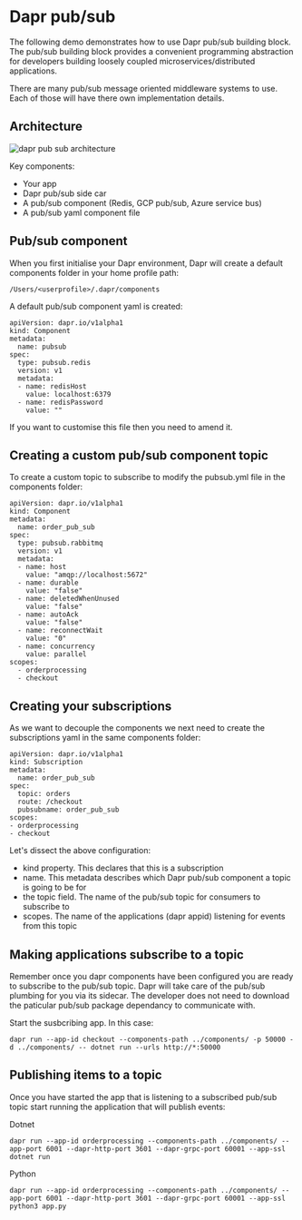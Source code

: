 # Dapr pub/sub

The following demo demonstrates how to use Dapr pub/sub building block.
The pub/sub building block provides a convenient programming abstraction
for developers building loosely coupled microservices/distributed applications.

There are many pub/sub message oriented middleware systems to use. Each of those
will have there own implementation details.


## Architecture

![dapr pub sub architecture](https://docs.dapr.io/images/pubsub-overview-components.png)

Key components:

* Your app
* Dapr pub/sub side car
* A pub/sub component (Redis, GCP pub/sub, Azure service bus)
* A pub/sub yaml component file


## Pub/sub component

When you first initialise your Dapr environment, Dapr will create a default components folder in your
home profile path:

```
/Users/<userprofile>/.dapr/components
```

A default pub/sub component yaml is created:

```
apiVersion: dapr.io/v1alpha1
kind: Component
metadata:
  name: pubsub
spec:
  type: pubsub.redis
  version: v1
  metadata:
  - name: redisHost
    value: localhost:6379
  - name: redisPassword
    value: ""
```

If you want to customise this file then you need to amend it.

## Creating a custom pub/sub component topic

To create a custom topic to subscribe to modify the pubsub.yml file in the components folder:

```
apiVersion: dapr.io/v1alpha1
kind: Component
metadata:
  name: order_pub_sub
spec:
  type: pubsub.rabbitmq
  version: v1
  metadata:
  - name: host
    value: "amqp://localhost:5672"
  - name: durable
    value: "false"
  - name: deletedWhenUnused
    value: "false"
  - name: autoAck
    value: "false"
  - name: reconnectWait
    value: "0"
  - name: concurrency
    value: parallel
scopes:
  - orderprocessing
  - checkout

```

## Creating your subscriptions

As we want to decouple the components we next need to create the subscriptions yaml in the same
components folder:

```
apiVersion: dapr.io/v1alpha1
kind: Subscription
metadata:
  name: order_pub_sub
spec:
  topic: orders
  route: /checkout
  pubsubname: order_pub_sub
scopes:
- orderprocessing
- checkout

```

Let's dissect the above configuration:

* kind property. This declares that this is a subscription
* name. This metadata describes which Dapr pub/sub component a topic is going to be for
* the topic field. The name of the pub/sub topic for consumers to subscribe to
* scopes. The name of the applications (dapr appid) listening for events from this topic

## Making applications subscribe to a topic

Remember once you dapr components have been configured you are ready to subscribe 
to the pub/sub topic. Dapr will take care of the pub/sub plumbing for you via
its sidecar. The developer does not need to download the paticular pub/sub package
dependancy to communicate with.


Start the susbcribing app. In this case:
```
dapr run --app-id checkout --components-path ../components/ -p 50000 -d ../components/ -- dotnet run --urls http://*:50000

```

## Publishing items to a topic

Once you have started the app that is listening to a subscribed pub/sub topic start running the 
application that will publish events:

Dotnet
```
dapr run --app-id orderprocessing --components-path ../components/ --app-port 6001 --dapr-http-port 3601 --dapr-grpc-port 60001 --app-ssl dotnet run
```

Python
```
dapr run --app-id orderprocessing --components-path ../components/ --app-port 6001 --dapr-http-port 3601 --dapr-grpc-port 60001 --app-ssl python3 app.py
```